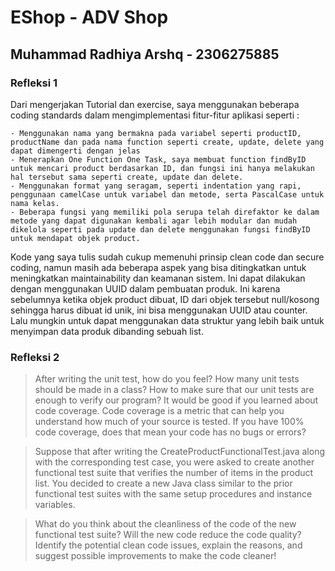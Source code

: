 # EShop - ADV Shop
## Muhammad Radhiya Arshq - 2306275885

### Refleksi 1

Dari mengerjakan Tutorial dan exercise, saya menggunakan beberapa coding standards dalam mengimplementasi fitur-fitur aplikasi seperti :

    - Menggunakan nama yang bermakna pada variabel seperti productID, productName dan pada nama function seperti create, update, delete yang dapat dimengerti dengan jelas
    - Menerapkan One Function One Task, saya membuat function findByID untuk mencari product berdasarkan ID, dan fungsi ini hanya melakukan hal tersebut sama seperti create, update dan delete.
    - Menggunakan format yang seragam, seperti indentation yang rapi, penggunaan camelCase untuk variabel dan metode, serta PascalCase untuk nama kelas.
    - Beberapa fungsi yang memiliki pola serupa telah direfaktor ke dalam metode yang dapat digunakan kembali agar lebih modular dan mudah dikelola seperti pada update dan delete menggunakan fungsi findByID untuk mendapat objek product.

Kode yang saya tulis sudah cukup memenuhi prinsip clean code dan secure coding, namun masih ada beberapa aspek yang bisa ditingkatkan untuk meningkatkan maintainability dan keamanan sistem. 
Ini dapat dilakukan dengan menggunakan UUID dalam pembuatan produk. Ini karena sebelumnya ketika objek product dibuat, ID dari objek tersebut null/kosong sehingga harus dibuat id unik, ini bisa menggunakan UUID atau counter. 
Lalu mungkin untuk dapat menggunakan data struktur yang lebih baik untuk menyimpan data produk dibanding sebuah list. 



### Refleksi 2
> After writing the unit test, how do you feel? How many unit tests should be made in a class? How to make sure that our unit tests are enough to verify our program? It would be good if you learned about code coverage. Code coverage is a metric that can help you understand how much of your source is tested. If you have 100% code coverage, does that mean your code has no bugs or errors?

> Suppose that after writing the CreateProductFunctionalTest.java along with the corresponding test case, you were asked to create another functional test suite that verifies the number of items in the product list. You decided to create a new Java class similar to the prior functional test suites with the same setup procedures and instance variables.

> What do you think about the cleanliness of the code of the new functional test suite? Will the new code reduce the code quality? Identify the potential clean code issues, explain the reasons, and suggest possible improvements to make the code cleaner!

